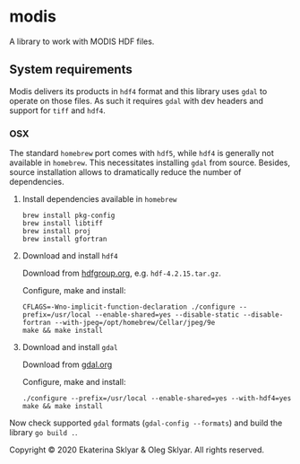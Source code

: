 # modis
A library to work with MODIS HDF files.

## System requirements

Modis delivers its products in `hdf4` format and this library uses `gdal` 
to operate on those files. As such it requires `gdal` with dev headers
and support for `tiff` and `hdf4`.

### OSX

The standard `homebrew` port comes with `hdf5`, while `hdf4` is generally 
not available in `homebrew`. This necessitates installing `gdal` from 
source. Besides, source installation allows to dramatically reduce the 
number of dependencies.  

1.  Install dependencies available in `homebrew`

    ```
    brew install pkg-config
    brew install libtiff
    brew install proj
    brew install gfortran
    ```

1.  Download and install `hdf4`

    Download from 
[hdfgroup.org](https://portal.hdfgroup.org/display/support/Download+HDF4), 
e.g. `hdf-4.2.15.tar.gz`.

    Configure, make and install:
    ```
    CFLAGS=-Wno-implicit-function-declaration ./configure --prefix=/usr/local --enable-shared=yes --disable-static --disable-fortran --with-jpeg=/opt/homebrew/Cellar/jpeg/9e
    make && make install
    ```

1.  Download and install `gdal`

    Download from [gdal.org](https://gdal.org/download.html)

    Configure, make and install:
    ```
    ./configure --prefix=/usr/local --enable-shared=yes --with-hdf4=yes
    make && make install
    ```

Now check supported `gdal` formats (`gdal-config --formats`) and build the library `go build .`.


Copyright © 2020 Ekaterina Sklyar & Oleg Sklyar. All rights reserved.
